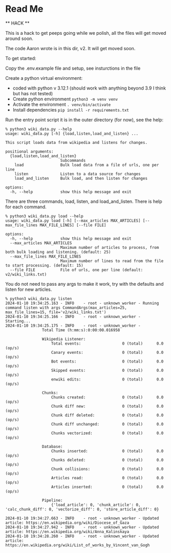 # Read Me

** HACK **

This is a hack to get peeps going while we polish, all the files will get moved around soon.

The code Aaron wrote is in this dir, v2. It will get moved soon.

To get started: 

Copy the .env.example file and setup, see insturctions in the file 

Create a python virtual environment:

- coded with python v 3.12.1 (should work with anything beyond 3.9 I think but has not tested)
- Create python environment `python3 -m venv venv`
- Activate the environment `. venv/bin/activate`
- Install dependencies `pip install -r requirements.txt`

Run the entry point script it is in the outer directory (for now), see the help: 

```commandline
% python3 wiki_data.py --help
usage: wiki_data.py [-h] {load,listen,load_and_listen} ...

This script loads data from wikipedia and listens for changes.

positional arguments:
  {load,listen,load_and_listen}
                        Subcommands
    load                Bulk load data from a file of urls, one per line
    listen              Listen to a data source for changes
    load_and_listen     Bulk load, and then listen for changes

options:
  -h, --help            show this help message and exit
```

There are three commands, load, listen, and load_and_listen.
There is help for each command.

```commandline
% python3 wiki_data.py load --help
usage: wiki_data.py load [-h] [--max_articles MAX_ARTICLES] [--max_file_lines MAX_FILE_LINES] [--file FILE]

options:
  -h, --help            show this help message and exit
  --max_articles MAX_ARTICLES
                        Maximum number of articles to process, from both bulk loading and listening. (default: 25)
  --max_file_lines MAX_FILE_LINES
                        Maximum number of lines to read from the file to start processing. (default: 15)
  --file FILE           File of urls, one per line (default: v2/wiki_links.txt)
```

You do not need to pass any args to make it work, try with the defaults and listen for new articles.

```commandline
% python3 wiki_data.py listen       
2024-01-10 19:34:25.163 - INFO    - root - unknown_worker - Running command listen with args CommandArgs(max_articles=25, max_file_lines=15, file='v2/wiki_links.txt')
2024-01-10 19:34:25.166 - INFO    - root - unknown_worker - Starting...
2024-01-10 19:34:25.175 - INFO    - root - unknown_worker - 
                Total Time (h:mm:s):0:00:00.016958
                
                Wikipedia Listener:      
                    Total events:                  0 (total)      0.0 (op/s)
                    Canary events:                 0 (total)      0.0 (op/s)
                    Bot events:                    0 (total)      0.0 (op/s)
                    Skipped events:                0 (total)      0.0 (op/s)
                    enwiki edits:                  0 (total)      0.0 (op/s)
                    
                Chunks: 
                    Chunks created:                0 (total)      0.0 (op/s)
                    Chunk diff new:                0 (total)      0.0 (op/s)
                    Chunk diff deleted:            0 (total)      0.0 (op/s)
                    Chunk diff unchanged:          0 (total)      0.0 (op/s)
                    Chunks vectorized:             0 (total)      0.0 (op/s)
                    
                Database:
                    Chunks inserted:               0 (total)      0.0 (op/s)
                    Chunks deleted:                0 (total)      0.0 (op/s)
                    Chunk collisions:              0 (total)      0.0 (op/s)
                    Articles read:                 0 (total)      0.0 (op/s)
                    Articles inserted:             0 (total)      0.0 (op/s)
                    
                Pipeline:
                    {'load_article': 0, 'chunk_article': 0, 'calc_chunk_diff': 0, 'vectorize_diff': 0, 'store_article_diff': 0}
            
2024-01-10 19:34:27.663 - INFO    - root - unknown_worker - Updated article: https://en.wikipedia.org/wiki/Diocese_of_Gaza
2024-01-10 19:34:27.942 - INFO    - root - unknown_worker - Updated article: https://en.wikipedia.org/wiki/Anna_Kalinskaya
2024-01-10 19:34:28.260 - INFO    - root - unknown_worker - Updated article: https://en.wikipedia.org/wiki/List_of_works_by_Vincent_van_Gogh
```